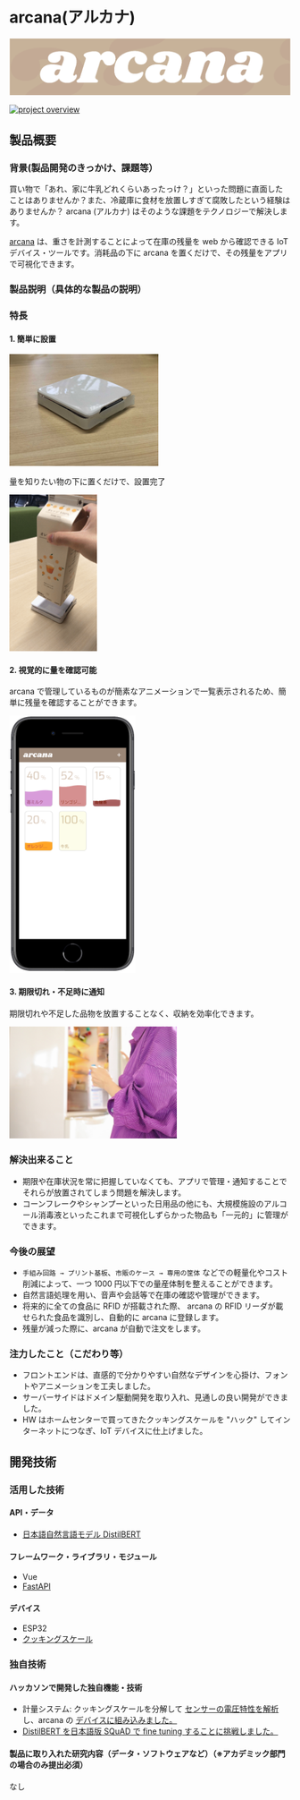 # arcana(アルカナ)

[![demo movie](https://github.com/jphacks/A_2016/blob/master/images/arcana_logo.png?raw=true)](https://youtu.be/DF2gapkrYQQ)

[![project overview](https://user-images.githubusercontent.com/55702777/98469528-81188680-2223-11eb-83e5-432b77cc28eb.png)
](https://youtu.be/DF2gapkrYQQ)

## 製品概要

### 背景(製品開発のきっかけ、課題等）

買い物で「あれ、家に牛乳どれくらいあったっけ？」といった問題に直面したことはありませんか？また、冷蔵庫に食材を放置しすぎて腐敗したという経験はありませんか？ arcana (アルカナ) はそのような課題をテクノロジーで解決します。

[arcana](https://ar-cana.netlify.app/) は、重さを計測することによって在庫の残量を web から確認できる IoT デバイス・ツールです。消耗品の下に arcana を置くだけで、その残量をアプリで可視化できます。

### 製品説明（具体的な製品の説明）

### 特長

#### 1. 簡単に設置

<img src="https://github.com/jphacks/A_2016/blob/master/images/device.jpg?raw=true" height="200"/>

量を知りたい物の下に置くだけで、設置完了

<img src="https://github.com/jphacks/A_2016/blob/master/images/use.gif?raw=true" style="height:20em"/>

#### 2. 視覚的に量を確認可能

arcana で管理しているものが簡素なアニメーションで一覧表示されるため、簡単に残量を確認することができます。

<img src="https://github.com/jphacks/A_2016/blob/master/images/screen.png?raw=true" height="460"/>

#### 3. 期限切れ・不足時に通知

期限切れや不足した品物を放置することなく、収納を効率化できます。

<img src="https://github.com/jphacks/A_2016/blob/master/images/milk.jpg?raw=true" height="200"/>

### 解決出来ること

- 期限や在庫状況を常に把握していなくても、アプリで管理・通知することでそれらが放置されてしまう問題を解決します。
- コーンフレークやシャンプーといった日用品の他にも、大規模施設のアルコール消毒液といったこれまで可視化しずらかった物品も「一元的」に管理ができます。

### 今後の展望

- `手組み回路 → プリント基板`、`市販のケース → 専用の筐体` などでの軽量化やコスト削減によって、一つ 1000 円以下での量産体制を整えることができます。
- 自然言語処理を用い、音声や会話等で在庫の確認や管理ができます。
- 将来的に全ての食品に RFID が搭載された際、 arcana の RFID リーダが載せられた食品を識別し、自動的に arcana に登録します。
- 残量が減った際に、arcana が自動で注文をします。

### 注力したこと（こだわり等）

- フロントエンドは、直感的で分かりやすい自然なデザインを心掛け、フォントやアニメーションを工夫しました。
- サーバーサイドはドメイン駆動開発を取り入れ、見通しの良い開発ができました。
- HW はホームセンターで買ってきたクッキングスケールを "ハック" してインターネットにつなぎ、IoT デバイスに仕上げました。

## 開発技術

### 活用した技術

#### API・データ

- [日本語自然言語モデル DistilBERT](https://github.com/BandaiNamcoResearchInc/DistilBERT-base-jp)

#### フレームワーク・ライブラリ・モジュール

- Vue
- [FastAPI](https://fastapi.tiangolo.com/ja/)

#### デバイス

- ESP32
- [クッキングスケール](https://www.nitori-net.jp/ec/product/8975062s/)

### 独自技術

#### ハッカソンで開発した独自機能・技術

- 計量システム: クッキングスケールを分解して [センサーの電圧特性を解析](https://github.com/jphacks/A_2016/issues/27#issuecomment-722787254) し、arcana の [デバイスに組み込みました。](https://twitter.com/takapitech/status/1325098131713789952?s=20)
- [DistilBERT を日本語版 SQuAD で fine tuning することに挑戦しました。](https://github.com/jphacks/A_2016/commits/chatbot)
<!-- - 特に力を入れた部分をファイルリンク、または commit_id を記載してください。-->

#### 製品に取り入れた研究内容（データ・ソフトウェアなど）（※アカデミック部門の場合のみ提出必須）

なし
